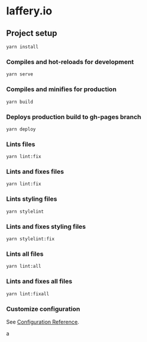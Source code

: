 # laffery.io

## Project setup
```
yarn install
```

### Compiles and hot-reloads for development
```
yarn serve
```

### Compiles and minifies for production
```
yarn build
```

### Deploys production build to gh-pages branch
```
yarn deploy
```

### Lints files
```
yarn lint:fix
```

### Lints and fixes files
```
yarn lint:fix
```

### Lints styling files
```
yarn stylelint
```

### Lints and fixes styling files
```
yarn stylelint:fix
```
### Lints all files
```
yarn lint:all
```

### Lints and fixes all files
```
yarn lint:fixall
```

### Customize configuration
See [Configuration Reference](https://cli.vuejs.org/config/).

a